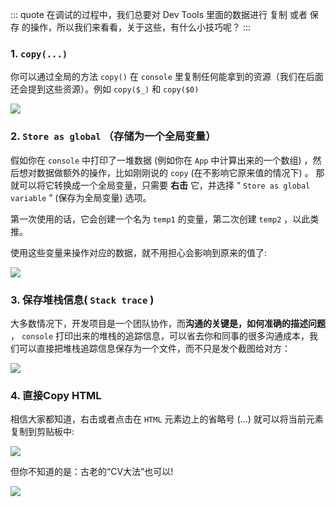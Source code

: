 ::: quote
在调试的过程中，我们总要对 Dev Tools 里面的数据进行 复制 或者 保存 的操作，所以我们来看看，关于这些，有什么小技巧呢？
:::

### 1. `copy(...)` 

你可以通过全局的方法 `copy()` 在 `console` 里复制任何能拿到的资源（我们在后面还会提到这些资源）。例如 `copy($_)` 和 `copy($0)` 

![](https://wingman-1300536089.file.myqcloud.com//chrome/C02/copy&saving01.gif)

### 2. `Store as global` （存储为一个全局变量）

假如你在 `console` 中打印了一堆数据 (例如你在 `App` 中计算出来的一个数组) ，然后想对数据做额外的操作，比如刚刚说的 `copy` (在不影响它原来值的情况下) 。
那就可以将它转换成一个全局变量，只需要 **右击** 它，并选择 “ `Store as global variable` ”   (保存为全局变量) 选项。

第一次使用的话，它会创建一个名为 `temp1` 的变量，第二次创建 `temp2` ，以此类推。

使用这些变量来操作对应的数据，就不用担心会影响到原来的值了:

![](https://wingman-1300536089.file.myqcloud.com//chrome/C02/copy&saving02.gif)

### 3. 保存堆栈信息( `Stack trace` )

大多数情况下，开发项目是一个团队协作，而**沟通的关键是，如何准确的描述问题** ， `console` 打印出来的堆栈的追踪信息，可以省去你和同事的很多沟通成本，我们可以直接把堆栈追踪信息保存为一个文件，而不只是发个截图给对方：

![](https://wingman-1300536089.file.myqcloud.com//chrome/C02/save_log.gif)

### 4. 直接Copy HTML

相信大家都知道，右击或者点击在 `HTML` 元素边上的省略号 (...) 就可以将当前元素复制到剪贴板中:

![](https://wingman-1300536089.file.myqcloud.com//chrome/C02/copy_01.gif)


但你不知道的是：古老的“CV大法”也可以!

![](https://wingman-1300536089.file.myqcloud.com//chrome/C02/copy_02.gif)
